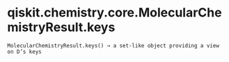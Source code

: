 # qiskit.chemistry.core.MolecularChemistryResult.keys

`MolecularChemistryResult.keys() → a set-like object providing a view on D’s keys`
